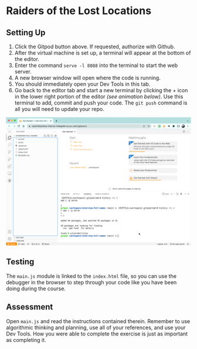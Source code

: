 # Raiders of the Lost Locations

## Setting Up

1. Click the Gitpod button above. If requested, authorize with Github.
2. After the virtual machine is set up, a terminal will appear at the bottom of the editor.
3. Enter the command `serve -l 8088` into the terminal to start the web server.
4. A new browser window will open where the code is running.
5. You should immediately open your Dev Tools in this tab.
6. Go back to the editor tab and start a new terminal by clicking the + icon in the lower right portion of the editor _(see animation below)_. Use this terminal to add, commit and push your code. The `git push` command is all you will need to update your repo.

![animation for starting web server and new terminal](./demo.gif)

## Testing

The `main.js` module is linked to the `index.html` file, so you can use the debugger in the browser to step through your code like you have been doing during the course.

## Assessment

Open `main.js` and read the instructions contained therein. Remember to use algorithmic thinking and planning, use all of your references, and use your Dev Tools. How you were able to complete the exercise is just as important as completing it.